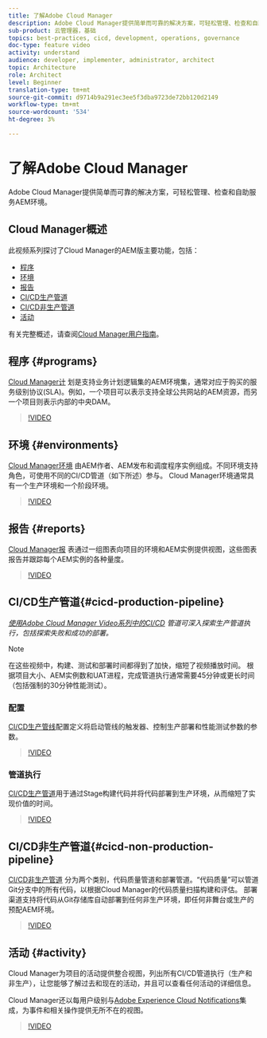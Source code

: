 ```yaml
---
title: 了解Adobe Cloud Manager
description: Adobe Cloud Manager提供简单而可靠的解决方案，可轻松管理、检查和自助服务AEM环境。
sub-product: 云管理器，基础
topics: best-practices, cicd, development, operations, governance
doc-type: feature video
activity: understand
audience: developer, implementer, administrator, architect
topic: Architecture
role: Architect
level: Beginner
translation-type: tm+mt
source-git-commit: d9714b9a291ec3ee5f3dba9723de72bb120d2149
workflow-type: tm+mt
source-wordcount: '534'
ht-degree: 3%

---
```



# 了解Adobe Cloud Manager

Adobe Cloud Manager提供简单而可靠的解决方案，可轻松管理、检查和自助服务AEM环境。

## Cloud Manager概述

此视频系列探讨了Cloud Manager的AEM版主要功能，包括：

* [程序](#programs)
* [环境](#environments)
* [报告](#reports)
* [CI/CD生产管道](#cicd-production-pipeline)
* [CI/CD非生产管道](#cicd-non-production-pipeline)
* [活动](#activity)

有关完整概述，请查阅[Cloud Manager用户指南](https://docs.adobe.com/content/help/zh-Hans/experience-manager-cloud-manager/using/introduction-to-cloud-manager.html)。

## 程序 {#programs}

[Cloud Manager计](https://docs.adobe.com/content/help/en/experience-manager-cloud-manager/using/getting-started/setting-up-program.html) 划是支持业务计划逻辑集的AEM环境集，通常对应于购买的服务级别协议(SLA)。例如，一个项目可以表示支持全球公共网站的AEM资源，而另一个项目则表示内部的中央DAM。

>[!VIDEO](https://video.tv.adobe.com/v/26313/?quality=12&learn=on)

## 环境 {#environments}

[Cloud Manager环境](https://docs.adobe.com/content/help/en/experience-manager-cloud-manager/using/how-to-use/manage-your-environment.html) 由AEM作者、AEM发布和调度程序实例组成。不同环境支持角色，可使用不同的CI/CD管道（如下所述）参与。 Cloud Manager环境通常具有一个生产环境和一个阶段环境。

>[!VIDEO](https://video.tv.adobe.com/v/26318/?quality=12&learn=on)

## 报告 {#reports}

[Cloud Manager报](https://docs.adobe.com/content/help/en/experience-manager-cloud-manager/using/how-to-use/monitor-your-environments.html) 表通过一组图表向项目的环境和AEM实例提供视图，这些图表报告并跟踪每个AEM实例的各种量度。

>[!VIDEO](https://video.tv.adobe.com/v/26315/?quality=12&learn=on)

## CI/CD生产管道{#cicd-production-pipeline}

*[使用Adobe Cloud Manager Video系列中的CI/CD](./use-the-cicd-pipeline-in-cloud-manager-for-aem.md) 管道可深入探索生产管道执行，包括探索失败和成功的部署。*

>[!NOTE]
>
> 在这些视频中，构建、测试和部署时间都得到了加快，缩短了视频播放时间。 根据项目大小、AEM实例数和UAT进程，完成管道执行通常需要45分钟或更长时间（包括强制的30分钟性能测试）。

### 配置

[CI/CD生产管线](https://docs.adobe.com/content/help/en/experience-manager-cloud-manager/using/how-to-use/configuring-pipeline.html)配置定义将启动管线的触发器、控制生产部署和性能测试参数的参数。

>[!VIDEO](https://video.tv.adobe.com/v/26314/?quality=12&learn=on)

### 管道执行

[CI/CD生产管道](https://docs.adobe.com/content/help/en/experience-manager-cloud-manager/using/how-to-use/deploying-code.html)用于通过Stage构建代码并将代码部署到生产环境，从而缩短了实现价值的时间。

>[!VIDEO](https://video.tv.adobe.com/v/26317/?quality=12&learn=on)

## CI/CD非生产管道{#cicd-non-production-pipeline}

[CI/CD非生产管道](https://docs.adobe.com/content/help/en/experience-manager-cloud-manager/using/how-to-use/configuring-pipeline.html#non-production--code-quality-only-pipelines) 分为两个类别，代码质量管道和部署管道。“代码质量”可以管道Git分支中的所有代码，以根据Cloud Manager的代码质量扫描构建和评估。 部署渠道支持将代码从Git存储库自动部署到任何非生产环境，即任何非舞台或生产的预配AEM环境。

>[!VIDEO](https://video.tv.adobe.com/v/26316/?quality=12&learn=on)

## 活动 {#activity}

Cloud Manager为项目的活动提供整合视图，列出所有CI/CD管道执行（生产和非生产），让您能够了解过去和现在的活动，并且可以查看任何活动的详细信息。

Cloud Manager还以每用户级别与[Adobe Experience Cloud Notifications](https://docs.adobe.com/content/help/en/experience-manager-cloud-manager/using/how-to-use/notifications.html)集成，为事件和相关操作提供无所不在的视图。

>[!VIDEO](https://video.tv.adobe.com/v/26319/?quality=12&learn=on)
